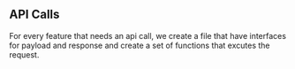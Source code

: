 ## API Calls

For every feature that needs an api call, we create a file that have interfaces for payload and response and create a set of functions that excutes the request.